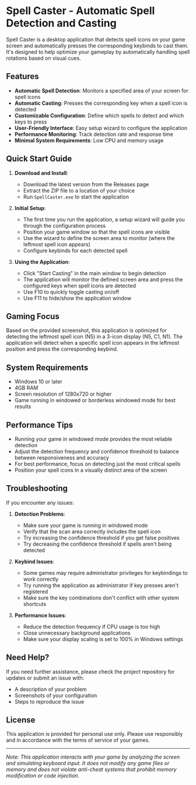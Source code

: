 # Spell Caster - Automatic Spell Detection and Casting

Spell Caster is a desktop application that detects spell icons on your game screen and automatically presses the corresponding keybinds to cast them. It's designed to help optimize your gameplay by automatically handling spell rotations based on visual cues.

## Features

- **Automatic Spell Detection**: Monitors a specified area of your screen for spell icons
- **Automatic Casting**: Presses the corresponding key when a spell icon is detected
- **Customizable Configuration**: Define which spells to detect and which keys to press
- **User-Friendly Interface**: Easy setup wizard to configure the application
- **Performance Monitoring**: Track detection rate and response time
- **Minimal System Requirements**: Low CPU and memory usage

## Quick Start Guide

1. **Download and Install**:
   - Download the latest version from the Releases page
   - Extract the ZIP file to a location of your choice
   - Run `SpellCaster.exe` to start the application

2. **Initial Setup**:
   - The first time you run the application, a setup wizard will guide you through the configuration process
   - Position your game window so that the spell icons are visible
   - Use the wizard to define the screen area to monitor (where the leftmost spell icon appears)
   - Configure keybinds for each detected spell

3. **Using the Application**:
   - Click "Start Casting" in the main window to begin detection
   - The application will monitor the defined screen area and press the configured keys when spell icons are detected
   - Use F10 to quickly toggle casting on/off
   - Use F11 to hide/show the application window

## Gaming Focus

Based on the provided screenshot, this application is optimized for detecting the leftmost spell icon (N5) in a 3-icon display (N5, C1, N1). The application will detect when a specific spell icon appears in the leftmost position and press the corresponding keybind.

## System Requirements

- Windows 10 or later
- 4GB RAM
- Screen resolution of 1280x720 or higher
- Game running in windowed or borderless windowed mode for best results

## Performance Tips

- Running your game in windowed mode provides the most reliable detection
- Adjust the detection frequency and confidence threshold to balance between responsiveness and accuracy
- For best performance, focus on detecting just the most critical spells
- Position your spell icons in a visually distinct area of the screen

## Troubleshooting

If you encounter any issues:

1. **Detection Problems**:
   - Make sure your game is running in windowed mode
   - Verify that the scan area correctly includes the spell icon
   - Try increasing the confidence threshold if you get false positives
   - Try decreasing the confidence threshold if spells aren't being detected

2. **Keybind Issues**:
   - Some games may require administrator privileges for keybindings to work correctly
   - Try running the application as administrator if key presses aren't registered
   - Make sure the key combinations don't conflict with other system shortcuts

3. **Performance Issues**:
   - Reduce the detection frequency if CPU usage is too high
   - Close unnecessary background applications
   - Make sure your display scaling is set to 100% in Windows settings

## Need Help?

If you need further assistance, please check the project repository for updates or submit an issue with:
- A description of your problem
- Screenshots of your configuration
- Steps to reproduce the issue

## License

This application is provided for personal use only. Please use responsibly and in accordance with the terms of service of your games.

---

*Note: This application interacts with your game by analyzing the screen and simulating keyboard input. It does not modify any game files or memory and does not violate anti-cheat systems that prohibit memory modification or code injection.*